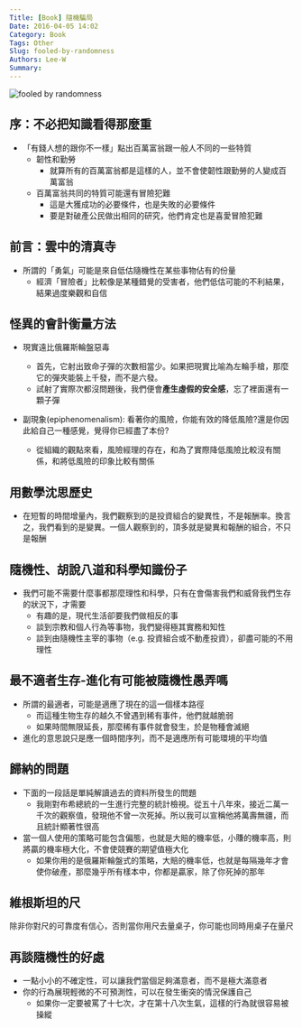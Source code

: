 ```yaml
---
Title: [Book] 隨機騙局
Date: 2016-04-05 14:02
Category: Book
Tags: Other
Slug: fooled-by-randomness
Authors: Lee-W
Summary: 
---
```


![fooled by randomness](http://pic.eslite.com/Upload/Product/201405/m/635359124106127500.jpg)

<!--more-->

## 序：不必把知識看得那麼重
- 「有錢人想的跟你不一樣」點出百萬富翁跟一般人不同的一些特質
	- 韌性和勤勞
		- 就算所有的百萬富翁都是這樣的人，並不會使韌性跟勤勞的人變成百萬富翁
	- 百萬富翁共同的特質可能還有冒險犯難
		- 這是大獲成功的必要條件，也是失敗的必要條件
		- 要是對破產公民做出相同的研究，他們肯定也是喜愛冒險犯難
	
## 前言：雲中的清真寺
- 所謂的「勇氣」可能是來自低估隨機性在某些事物佔有的份量
	- 經濟「冒險者」比較像是某種錯覺的受害者，他們低估可能的不利結果，結果過度樂觀和自信

## 怪異的會計衡量方法
- 現實遠比俄羅斯輪盤惡毒
	- 首先，它射出致命子彈的次數相當少。如果把現實比喻為左輪手槍，那麼它的彈夾能裝上千發，而不是六發。
	- 試射了實際次都沒問題後，我們便會**產生虛假的安全感**，忘了裡面還有一顆子彈

- 副現象(epiphenomenalism): 看著你的風險，你能有效的降低風險?還是你因此給自己一種感覺，覺得你已經盡了本份?
	- 從組織的觀點來看，風險經理的存在，和為了實際降低風險比較沒有關係，和將低風險的印象比較有關係

## 用數學沈思歷史
- 在短暫的時間增量內，我們觀察到的是投資組合的變異性，不是報酬率。換言之，我們看到的是變異。一個人觀察到的，頂多就是變異和報酬的組合，不只是報酬

## 隨機性、胡說八道和科學知識份子
- 我們可能不需要什麼事都那麼理性和科學，只有在會傷害我們和威脅我們生存的狀況下，才需要
	- 有趣的是，現代生活卻要我們做相反的事
	- 談到宗教和個人行為等事物，我們變得極其實務和知性
	- 談到由隨機性主宰的事物（e.g. 投資組合或不動產投資），卻盡可能的不用理性

## 最不適者生存-進化有可能被隨機性愚弄嗎
- 所謂的最適者，可能是適應了現在的這一個樣本路徑
	- 而這種生物生存的越久不曾遇到稀有事件，他們就越脆弱
	- 如果時間無限延長，那麼稀有事件就會發生，於是物種會滅絕
- 進化的意思說只是應一個時間序列，而不是適應所有可能環境的平均值

## 歸納的問題
- 下面的一段話是單純解讀過去的資料所發生的問題
	- 我剛對布希總統的一生進行完整的統計檢視。從五十八年來，接近二萬一千次的觀察值，發現他不曾一次死掉。所以我可以宣稱他將萬壽無疆，而且統計顯著性很高 
- 當一個人使用的策略可能包含偏態，也就是大賠的機率低，小賺的機率高，則將贏的機率極大化，不會使競賽的期望值極大化
	- 如果你用的是俄羅斯輪盤式的策略，大賠的機率低，也就是每隔幾年才會使你破產，那麼幾乎所有樣本中，你都是贏家，除了你死掉的那年 

## 維根斯坦的尺
除非你對尺的可靠度有信心，否則當你用尺去量桌子，你可能也同時用桌子在量尺

## 再談隨機性的好處
- 一點小小的不確定性，可以讓我們當個足夠滿意者，而不是極大滿意者
- 你的行為展現輕微的不可預測性，可以在發生衝突的情況保護自己
	- 如果你一定要被罵了十七次，才在第十八次生氣，這樣的行為就很容易被操縱 